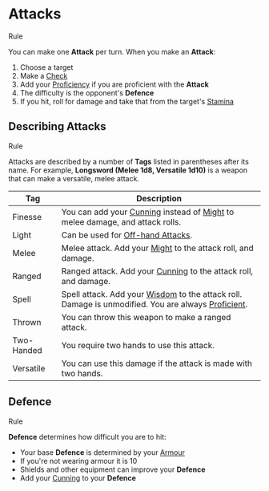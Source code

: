 # Attacks

Rule

You can make one **Attack** per turn. When you make an **Attack**:

 1. Choose a target
 2. Make a [Check](../../pages/rules/rolling/checks.md)
 3. Add your [Proficiency](../../pages/rules/proficiency.md) if you are proficient with the **Attack**
 4. The difficulty is the opponent's **Defence**
 5. If you hit, roll for damage and take that from the target's [Stamina](../../pages/combat/stamina)

## Describing Attacks

Rule

Attacks are described by a number of **Tags** listed in parentheses after its name. For example, **Longsword (Melee 1d8, Versatile 1d10)** is a weapon that can make a versatile, melee attack.

| Tag       | Description |
| --------- | - |
| Finesse     | You can add your [Cunning](../../pages/characters/attributes.md?id=cunning) instead of [Might](../../pages/characters/attributes.md?id=might) to melee damage, and attack rolls.
| Light     | Can be used for [Off-hand Attacks](../../pages/combat/bonus-actions.md#off-hand-attack).
| Melee     | Melee attack. Add your [Might](../../pages/characters/attributes.md?id=might) to the attack roll, and damage.
| Ranged    | Ranged attack. Add your [Cunning](../../pages/characters/attributes.md?id=cunning) to the attack roll, and damage.
| Spell     | Spell attack. Add your [Wisdom](../../pages/characters/attributes.md?id=wisdom) to the attack roll. Damage is unmodified. You are always [Proficient](../../pages/rules/proficiency.md).
| Thrown    | You can throw this weapon to make a ranged attack.
| Two-Handed | You require two hands to use this attack.
| Versatile | You can use this damage if the attack is made with two hands.

## Defence

Rule

**Defence** determines how difficult you are to hit:

 + Your base **Defence** is determined by your [Armour](../../pages/equipment/armour.md)
 + If you're not wearing armour it is 10
 + Shields and other equipment can improve your **Defence**
 + Add your [Cunning](../../pages/characters/attributes.md?id=cunning) to your **Defence**
